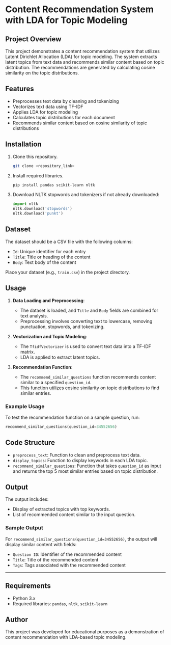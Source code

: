 # Content Recommendation System with LDA for Topic Modeling

## Project Overview
This project demonstrates a content recommendation system that utilizes Latent Dirichlet Allocation (LDA) for topic modeling. The system extracts latent topics from text data and recommends similar content based on topic distribution. The recommendations are generated by calculating cosine similarity on the topic distributions.

## Features
- Preprocesses text data by cleaning and tokenizing
- Vectorizes text data using TF-IDF
- Applies LDA for topic modeling
- Calculates topic distributions for each document
- Recommends similar content based on cosine similarity of topic distributions

## Installation

1. Clone this repository.
    ```bash
    git clone <repository_link>
    ```
2. Install required libraries.
    ```bash
    pip install pandas scikit-learn nltk
    ```
3. Download NLTK stopwords and tokenizers if not already downloaded:
    ```python
    import nltk
    nltk.download('stopwords')
    nltk.download('punkt')
    ```

## Dataset
The dataset should be a CSV file with the following columns:
- `Id`: Unique identifier for each entry
- `Title`: Title or heading of the content
- `Body`: Text body of the content

Place your dataset (e.g., `train.csv`) in the project directory.

## Usage

1. **Data Loading and Preprocessing**:
    - The dataset is loaded, and `Title` and `Body` fields are combined for text analysis.
    - Preprocessing involves converting text to lowercase, removing punctuation, stopwords, and tokenizing.

2. **Vectorization and Topic Modeling**:
    - The `TfidfVectorizer` is used to convert text data into a TF-IDF matrix.
    - LDA is applied to extract latent topics.

3. **Recommendation Function**:
    - The `recommend_similar_questions` function recommends content similar to a specified `question_id`.
    - This function utilizes cosine similarity on topic distributions to find similar entries.

### Example Usage
To test the recommendation function on a sample question, run:
```python
recommend_similar_questions(question_id=34552656)
```

## Code Structure

- `preprocess_text`: Function to clean and preprocess text data.
- `display_topics`: Function to display keywords in each LDA topic.
- `recommend_similar_questions`: Function that takes `question_id` as input and returns the top 5 most similar entries based on topic distribution.

## Output
The output includes:
- Display of extracted topics with top keywords.
- List of recommended content similar to the input question.

### Sample Output
For `recommend_similar_questions(question_id=34552656)`, the output will display similar content with fields:
- `Question ID`: Identifier of the recommended content
- `Title`: Title of the recommended content
- `Tags`: Tags associated with the recommended content

---

## Requirements
- Python 3.x
- Required libraries: `pandas`, `nltk`, `scikit-learn`

## Author
This project was developed for educational purposes as a demonstration of content recommendation with LDA-based topic modeling.

